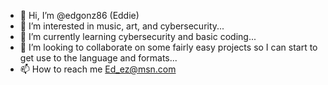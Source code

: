 - 👋 Hi, I’m @edgonz86 (Eddie)
- 👀 I’m interested in music, art, and cybersecurity...
- 🌱 I’m currently learning cybersecurity and basic coding...
- 💞️ I’m looking to collaborate on some fairly easy projects so I can start to get use to the language and formats...
- 📫 How to reach me Ed_ez@msn.com

<!---
edgonz86/edgonz86 is a ✨ special ✨ repository because its `README.md` (this file) appears on your GitHub profile.
You can click the Preview link to take a look at your changes.
--->
